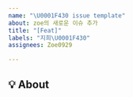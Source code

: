 ```yaml
---
name: "\U0001F430 issue template"
about: zoe의 새로운 이슈 추가
title: "[Feat]"
labels: "지희\U0001F430"
assignees: Zoe0929

---
```


## 💡 About
<!--무엇에 관한 이슈인지 소개해주세요.-->
